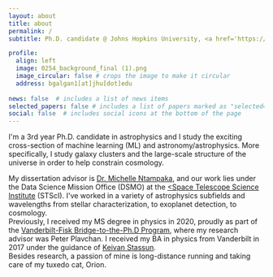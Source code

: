 ```yaml
---
layout: about
title: about
permalink: /
subtitle: Ph.D. candidate @ Johns Hopkins University, <a href='https://www.stsci.edu/'><Space Telescope Science Institute</a> <br> <a href='https://www.stsci.edu/stsci-research/fellowships/davidsen-fellowship'>Arthur Davidsen Graduate Fellow</a>

profile:
  align: left
  image: 0254_background_final (1).png
  image_circular: false # crops the image to make it circular
  address: bgalgan1[at]jhu[dot]edu
    
news: false  # includes a list of news items
selected_papers: false # includes a list of papers marked as "selected={true}"
social: false  # includes social icons at the bottom of the page
---
```


I'm a 3rd year Ph.D. candidate in astrophysics and I study the exciting cross-section of machine learning (ML) and astronomy/astrophysics. More specifically, I study galaxy clusters and the large-scale structure of the universe in order to help constrain cosmology. 
  
  My dissertation advisor is <a href='https://www.stsci.edu/~mntampaka/'>Dr. Michelle Ntampaka</a>, and our work lies under the Data Science Mission Office (DSMO) at the <a href='https://www.stsci.edu/'><Space Telescope Science Institute</a> (STScI). I've worked in a variety of astrophysics subfields and wavelengths from stellar characterization, to exoplanet detection, to cosmology.
<br> 
Previously, I received my MS degree in physics in 2020, proudly as part of the <a href='https://www.fisk-vanderbilt-bridge.org/'>Vanderbilt-Fisk Bridge-to-the-Ph.D Program</a>, where my research advisor was Peter Plavchan. I received my BA in physics from Vanderbilt in 2017 under the guidance of <a href='http://astro.phy.vanderbilt.edu/~stassuk/'>Keivan Stassun</a>.
<br>
Besides research, a passion of mine is long-distance running and taking care of my tuxedo cat, Orion.
